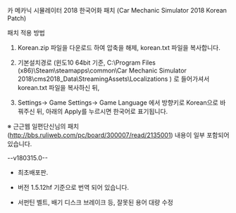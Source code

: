 카 메카닉 시뮬레이터 2018 한국어화 패치
(Car Mechanic Simulator 2018 Korean Patch)

패치 적용 방법

1. Korean.zip 파일을 다운로드 하여 압축을 해제, korean.txt 파일을 복사합니다.

2. 기본설치경로 (윈도10 64bit 기준, C:\Program Files (x86)\Steam\steamapps\common\Car Mechanic Simulator 2018\cms2018_Data\StreamingAssets\Localizations )
로 들어가셔서 korean.txt 파일을 복사하신 뒤, 

3. Settings-> Game Settings-> Game Language 에서 방향키로 Korean으로 바꿔주신 뒤, 아래의 Apply를 누르시면 한국어로 표기됩니다.



※ 근근웹 일편단신님의 패치(http://bbs.ruliweb.com/pc/board/300007/read/2135001) 내용이 일부 포함되어 있습니다.


--v180315.0--
- 최초배포판.
- 버전 1.5.12hf 기준으로 번역 되어 있습니다.

- 서펀틴 벨트, 배기 디스크 브레이크 등, 잘못된 용어 대량 수정
